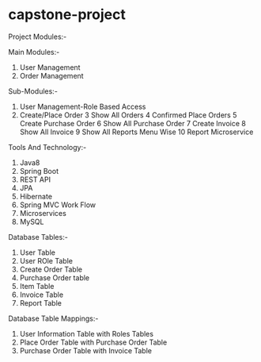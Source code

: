 # capstone-project

Project Modules:- 

Main Modules:-
   1. User Management
   2. Order Management
       
Sub-Modules:-

1. User Management-Role Based Access
2. Create/Place Order
3	Show All Orders
4	Confirmed Place Orders
5	Create Purchase Order 
6	Show All Purchase Order
7	Create Invoice 
8	Show All Invoice
9	Show All Reports Menu Wise
10	Report Microservice

Tools And Technology:- 

1. Java8
2. Spring Boot
3. REST API
4. JPA
5. Hibernate
6. Spring MVC Work Flow
7. Microservices
8. MySQL

Database Tables:-

1. User Table
2. User ROle Table
3. Create Order Table
4. Purchase Order table
5. Item Table
6. Invoice Table
7. Report Table

Database Table Mappings:-

1. User Information Table with Roles Tables
2. Place Order Table with Purchase Order Table
3. Purchase Order Table with Invoice Table




